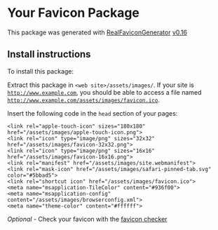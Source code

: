 # Your Favicon Package

This package was generated with [RealFaviconGenerator](https://realfavicongenerator.net/) [v0.16](https://realfavicongenerator.net/change_log#v0.16)

## Install instructions

To install this package:

Extract this package in <code>&lt;web site&gt;/assets/images/</code>. If your site is <code>http://www.example.com</code>, you should be able to access a file named <code>http://www.example.com/assets/images/favicon.ico</code>.

Insert the following code in the `head` section of your pages:

    <link rel="apple-touch-icon" sizes="180x180" href="/assets/images/apple-touch-icon.png">
    <link rel="icon" type="image/png" sizes="32x32" href="/assets/images/favicon-32x32.png">
    <link rel="icon" type="image/png" sizes="16x16" href="/assets/images/favicon-16x16.png">
    <link rel="manifest" href="/assets/images/site.webmanifest">
    <link rel="mask-icon" href="/assets/images/safari-pinned-tab.svg" color="#5bbad5">
    <link rel="shortcut icon" href="/assets/images/favicon.ico">
    <meta name="msapplication-TileColor" content="#936f00">
    <meta name="msapplication-config" content="/assets/images/browserconfig.xml">
    <meta name="theme-color" content="#ffffff">

*Optional* - Check your favicon with the [favicon checker](https://realfavicongenerator.net/favicon_checker)
